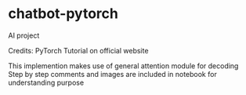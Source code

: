 # chatbot-pytorch
AI project

Credits: PyTorch Tutorial on official website

This implemention makes use of general attention module for decoding
Step by step comments and images are included in notebook for understanding purpose
